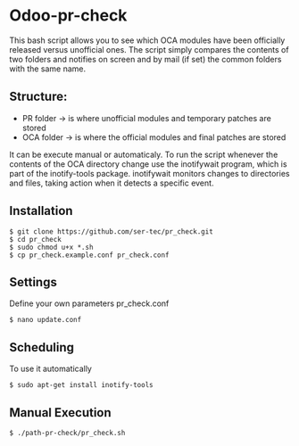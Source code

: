 # Odoo-pr-check
This bash script allows you to see which OCA modules have been officially released versus unofficial ones.
The script simply compares the contents of two folders and notifies on screen and by mail (if set) the common folders with the same name.

## Structure:
* PR folder -> is where unofficial modules and temporary patches are stored
* OCA folder -> is where the official modules and final patches are stored

It can be execute manual or automaticaly.
To run the script whenever the contents of the OCA directory change use the inotifywait program, which is part of the inotify-tools package.
inotifywait monitors changes to directories and files, taking action when it detects a specific event.

## Installation
```
$ git clone https://github.com/ser-tec/pr_check.git
$ cd pr_check
$ sudo chmod u+x *.sh
$ cp pr_check.example.conf pr_check.conf
```
## Settings
Define your own parameters pr_check.conf
```
$ nano update.conf
```
## Scheduling
To use it automatically
```
$ sudo apt-get install inotify-tools
```
## Manual Execution
```
$ ./path-pr-check/pr_check.sh 
```
